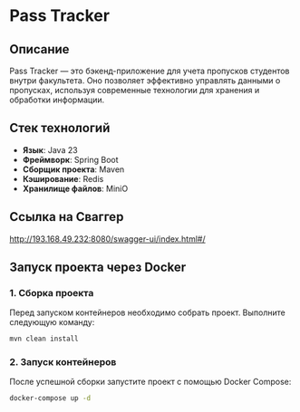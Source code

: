 # Pass Tracker

## Описание
Pass Tracker — это бэкенд-приложение для учета пропусков студентов внутри факультета.
Оно позволяет эффективно управлять данными о пропусках, используя современные технологии для хранения и обработки информации.

## Стек технологий
- **Язык**: Java 23
- **Фреймворк**: Spring Boot
- **Сборщик проекта**: Maven
- **Кэширование**: Redis
- **Хранилище файлов**: MiniO

## Ссылка на Сваггер
http://193.168.49.232:8080/swagger-ui/index.html#/

## Запуск проекта через Docker

### 1. Сборка проекта
Перед запуском контейнеров необходимо собрать проект.
Выполните следующую команду:

```sh
mvn clean install
```

### 2. Запуск контейнеров
После успешной сборки запустите проект с помощью Docker Compose:

```sh
docker-compose up -d
```
